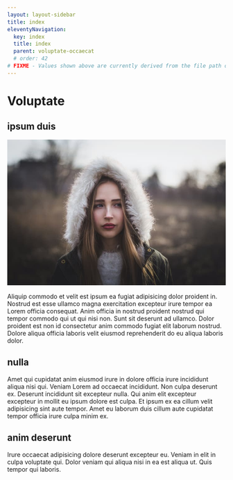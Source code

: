 ```yaml
---
layout: layout-sidebar
title: index
eleventyNavigation:
  key: index
  title: index
  parent: voluptate-occaecat
  # order: 42
# FIXME - Values shown above are currently derived from the file path only, except order which is also commented out because it is optional. Correct as desired and delete comment(s).
---
```


# Voluptate

## ipsum duis

<img class="bordered" src="/static/images/bulksplash-dimitryzub-FscKoOCyyzc.jpg" alt="bulksplash-dimitryzub-FscKoOCyyzc.jpg" />

Aliquip commodo et velit est ipsum ea fugiat adipisicing dolor proident in. Nostrud est esse ullamco magna exercitation excepteur irure tempor ea Lorem officia consequat. Anim officia in nostrud proident nostrud qui tempor commodo qui ut qui nisi non. Sunt sit deserunt ad ullamco. Dolor proident est non id consectetur anim commodo fugiat elit laborum nostrud. Dolore aliqua officia laboris velit eiusmod reprehenderit do eu aliqua laboris dolor.

## nulla

Amet qui cupidatat anim eiusmod irure in dolore officia irure incididunt aliqua nisi qui. Veniam Lorem ad occaecat incididunt. Non culpa deserunt ex. Deserunt incididunt sit excepteur nulla. Qui anim elit excepteur excepteur in mollit eu ipsum dolore est culpa. Et ipsum ex ea cillum velit adipisicing sint aute tempor. Amet eu laborum duis cillum aute cupidatat tempor officia irure culpa minim ex.

## anim deserunt

Irure occaecat adipisicing dolore deserunt excepteur eu. Veniam in elit in culpa voluptate qui. Dolor veniam qui aliqua nisi in ea est aliqua ut. Quis tempor qui laboris.